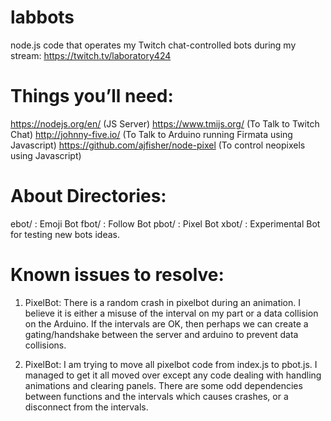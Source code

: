 # labbots
node.js code that operates my Twitch chat-controlled bots during my stream: https://twitch.tv/laboratory424

# Things you’ll need:

https://nodejs.org/en/ (JS Server)
https://www.tmijs.org/ (To Talk to Twitch Chat)
http://johnny-five.io/ (To Talk to Arduino running Firmata using Javascript)
https://github.com/ajfisher/node-pixel (To control neopixels using Javascript)

# About Directories:

ebot/ : Emoji Bot
fbot/ : Follow Bot
pbot/ : Pixel Bot
xbot/ : Experimental Bot for testing new bots ideas.

# Known issues to resolve:

1. PixelBot: There is a random crash in pixelbot during an animation. I believe it is either a misuse of the interval on my part or a data collision on the Arduino. If the intervals are OK, then perhaps we can create a gating/handshake between the server and arduino to prevent data collisions. 

2. PixelBot: I am trying to move all pixelbot code from index.js to pbot.js. I managed to get it all moved over except any code dealing with handling animations and clearing panels. There are some odd dependencies between functions and the intervals which causes crashes, or a disconnect from the intervals.
